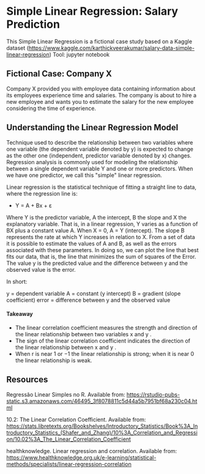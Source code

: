 # Simple Linear Regression: Salary Prediction

This Simple Linear Regression is a fictional case study based on a Kaggle dataset (https://www.kaggle.com/karthickveerakumar/salary-data-simple-linear-regression)
Tool: jupyter notebook

## Fictional Case: Company X

Company X provided you with employee data containing information about its employees experience time and salaries. The company is about to hire a new employee and wants you to estimate the salary for the new employee considering the time of experience.

## Understanding the Linear Regression Model

Technique used to describe the relationship between two variables where one variable (the dependent variable denoted by y) is expected to change as the other one (independent,  predictor variable denoted by x) changes. Regression analysis is commonly used for modeling the relationship between a single dependent variable Y and one or more predictors.  When we have one predictor, we call this "simple" linear regression.

Linear regression is the statistical technique of fitting a straight line to data, where the regression line is: 
* Y = A + Bx + ε 
 
Where Y is the predictor variable, A the intercept, B the slope and X the explanatory variable. That is, in a linear regression, Y varies as a function of BX plus a constant value A. When X = 0, A = Y (intercept). The slope B represents the rate at which Y increases in relation to X. From a set of data it is possible to estimate the values of A and B, as well as the errors associated with these parameters. In doing so, we can plot the line that best fits our data, that is, the line that minimizes the sum of squares of the Error.  The value y is the predicted value and the difference between y and the observed value is the error.

In short:

y = dependent variable
A = constant (y intercept) 
B = gradient (slope coefficient)
error = difference between y and the observed value 

#### Takeaway

* The linear correlation coefficient measures the strength and direction of the linear relationship between two variables  x  and  y .
* The sign of the linear correlation coefficient indicates the direction of the linear relationship between  x  and  y .
* When  r  is near  1  or  −1  the linear relationship is strong; when it is near  0  the linear relationship is weak.


## Resources 

Regressão Linear Simples no R. Available from: https://rstudio-pubs-static.s3.amazonaws.com/46495_3f8078811c5d44a5b7951bf68a230c04.html

10.2: The Linear Correlation Coefficient. Available from: https://stats.libretexts.org/Bookshelves/Introductory_Statistics/Book%3A_Introductory_Statistics_(Shafer_and_Zhang)/10%3A_Correlation_and_Regression/10.02%3A_The_Linear_Correlation_Coefficient

healthknowledge. Linear regression and correlation. Available from: https://www.healthknowledge.org.uk/e-learning/statistical-methods/specialists/linear-regression-correlation

